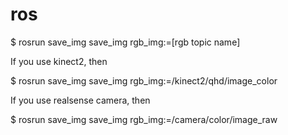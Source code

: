 # ros

$ rosrun save_img save_img rgb_img:=[rgb topic name]

If you use kinect2, then

$ rosrun save_img save_img rgb_img:=/kinect2/qhd/image_color

If you use realsense camera, then

$ rosrun save_img save_img rgb_img:=/camera/color/image_raw
